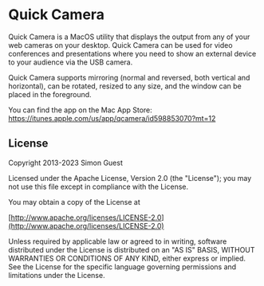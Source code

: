 # Quick Camera

Quick Camera is a MacOS utility that displays the output from any of your web cameras on your desktop. Quick Camera can be used for video conferences and presentations where you need to show an external device to your audience via the USB camera. 

Quick Camera supports mirroring (normal and reversed, both vertical and horizontal), can be rotated, resized to any size, and the window can be placed in the foreground.

You can find the app on the Mac App Store: https://itunes.apple.com/us/app/qcamera/id598853070?mt=12

License
-------
Copyright 2013-2023 Simon Guest

Licensed under the Apache License, Version 2.0 (the "License"); you may not use this file except in compliance with the License.

You may obtain a copy of the License at

[http://www.apache.org/licenses/LICENSE-2.0](http://www.apache.org/licenses/LICENSE-2.0)

Unless required by applicable law or agreed to in writing, software distributed under the License is distributed on an "AS IS" BASIS, WITHOUT WARRANTIES OR CONDITIONS OF ANY KIND, either express or implied.  See the License for the specific language governing permissions and limitations under the License.
